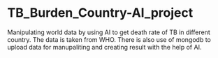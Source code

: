 # TB_Burden_Country-AI_project
Manipulating world data by using AI to get death rate of TB in different country.
The data is taken from WHO. There is also use of mongodb to upload data for manupaliting and creating result with the help of AI.
